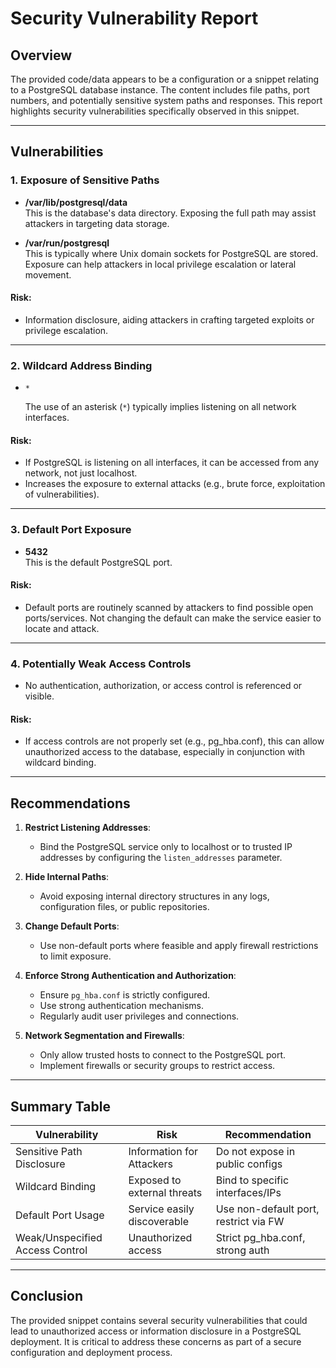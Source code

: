 # Security Vulnerability Report

## Overview

The provided code/data appears to be a configuration or a snippet relating to a PostgreSQL database instance. The content includes file paths, port numbers, and potentially sensitive system paths and responses. This report highlights security vulnerabilities specifically observed in this snippet.

---

## Vulnerabilities

### 1. Exposure of Sensitive Paths

- **/var/lib/postgresql/data**  
  This is the database's data directory. Exposing the full path may assist attackers in targeting data storage.
  
- **/var/run/postgresql**  
  This is typically where Unix domain sockets for PostgreSQL are stored. Exposure can help attackers in local privilege escalation or lateral movement.

#### **Risk:**
- Information disclosure, aiding attackers in crafting targeted exploits or privilege escalation.

---

### 2. Wildcard Address Binding

- `*`
  
  The use of an asterisk (`*`) typically implies listening on all network interfaces.
  
#### **Risk:**
- If PostgreSQL is listening on all interfaces, it can be accessed from any network, not just localhost.
- Increases the exposure to external attacks (e.g., brute force, exploitation of vulnerabilities).

---

### 3. Default Port Exposure

- **5432**  
  This is the default PostgreSQL port.

#### **Risk:**
- Default ports are routinely scanned by attackers to find possible open ports/services. Not changing the default can make the service easier to locate and attack.

---

### 4. Potentially Weak Access Controls

- No authentication, authorization, or access control is referenced or visible.

#### **Risk:**
- If access controls are not properly set (e.g., pg_hba.conf), this can allow unauthorized access to the database, especially in conjunction with wildcard binding.

---

## Recommendations

1. **Restrict Listening Addresses**:  
   - Bind the PostgreSQL service only to localhost or to trusted IP addresses by configuring the `listen_addresses` parameter.

2. **Hide Internal Paths**:  
   - Avoid exposing internal directory structures in any logs, configuration files, or public repositories.

3. **Change Default Ports**:  
   - Use non-default ports where feasible and apply firewall restrictions to limit exposure.

4. **Enforce Strong Authentication and Authorization**:  
   - Ensure `pg_hba.conf` is strictly configured.
   - Use strong authentication mechanisms.
   - Regularly audit user privileges and connections.

5. **Network Segmentation and Firewalls**:  
   - Only allow trusted hosts to connect to the PostgreSQL port.
   - Implement firewalls or security groups to restrict access.

---

## Summary Table

| Vulnerability          | Risk                                 | Recommendation                          |
|-----------------------|--------------------------------------|-----------------------------------------|
| Sensitive Path Disclosure | Information for Attackers        | Do not expose in public configs         |
| Wildcard Binding      | Exposed to external threats          | Bind to specific interfaces/IPs         |
| Default Port Usage    | Service easily discoverable          | Use non-default port, restrict via FW   |
| Weak/Unspecified Access Control | Unauthorized access        | Strict pg_hba.conf, strong auth         |

---

## Conclusion

The provided snippet contains several security vulnerabilities that could lead to unauthorized access or information disclosure in a PostgreSQL deployment. It is critical to address these concerns as part of a secure configuration and deployment process.